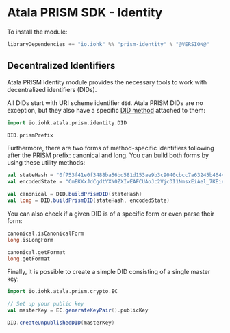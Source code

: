 # Atala PRISM SDK - Identity

To install the module:
```scala
libraryDependencies += "io.iohk" %% "prism-identity" % "@VERSION@"
```

## Decentralized Identifiers

Atala PRISM Identity module provides the necessary tools to work with decentralized identifiers (DIDs).

All DIDs start with URI scheme identifier `did`. Atala PRISM DIDs are no exception, but they also have a specific [DID method](https://www.w3.org/TR/did-core/#dfn-did-methods) attached to them:
```scala mdoc
import io.iohk.atala.prism.identity.DID

DID.prismPrefix
```

Furthermore, there are two forms of method-specific identifiers following after the PRISM prefix: canonical and long. You can build both forms by using these utility methods:
```scala mdoc
val stateHash = "0f753f41e0f3488ba56bd581d153ae9b3c9040cbcc7a63245b4644a265eb3b77"
val encodedState = "CmEKXxJdCgdtYXN0ZXIwEAFCUAoJc2VjcDI1NmsxEiAel_7KEiez4s_e0u8DyJwLkUnVmUHBuWU-0h01nerSNRohAJlR51Vbk49vagehAwQkFvW_fvyM1qa4ileIEYkXs4pF"

val canonical = DID.buildPrismDID(stateHash)
val long = DID.buildPrismDID(stateHash, encodedState)
```

You can also check if a given DID is of a specific form or even parse their form:
```scala mdoc
canonical.isCanonicalForm
long.isLongForm

canonical.getFormat
long.getFormat
```

Finally, it is possible to create a simple DID consisting of a single master key:
```scala mdoc
import io.iohk.atala.prism.crypto.EC

// Set up your public key
val masterKey = EC.generateKeyPair().publicKey

DID.createUnpublishedDID(masterKey)
```
